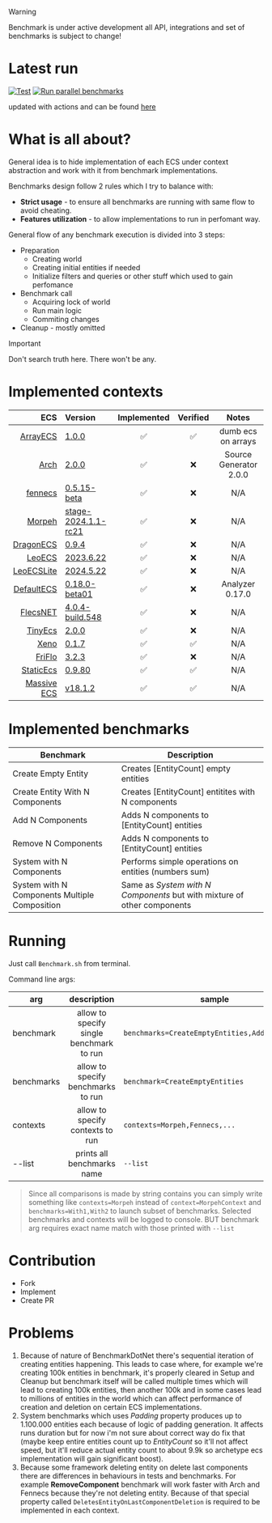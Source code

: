 > [!WARNING]
> Benchmark is under active development all API, integrations and set of benchmarks is subject to change!
>

# Latest run

[![Test](https://github.com/blackbone/other-ecs-benchmarks/actions/workflows/test.yml/badge.svg)](https://github.com/blackbone/other-ecs-benchmarks/actions/workflows/test.yml)
[![Run parallel benchmarks](https://github.com/blackbone/other-ecs-benchmarks/actions/workflows/benchmark.yml/badge.svg)](https://github.com/blackbone/other-ecs-benchmarks/actions/workflows/benchmark.yml)

updated with actions and can be found [here](https://gist.github.com/blackbone/6d254a684cf580441bf58690ad9485c3)

# What is all about?

General idea is to hide implementation of each ECS under context abstraction and work with it from benchmark
implementations.

Benchmarks design follow 2 rules which I try to balance with:

* **Strict usage** - to ensure all benchmarks are running with same flow to avoid cheating.
* **Features utilization** - to allow implementations to run in perfomant way.

General flow of any benchmark execution is divided into 3 steps:

* Preparation
    * Creating world
    * Creating initial entities if needed
    * Initialize filters and queries or other stuff which used to gain perfomance
* Benchmark call
    * Acquiring lock of world
    * Run main logic
    * Commiting changes
* Cleanup - mostly omitted

> [!IMPORTANT]
> Don't search truth here. There won't be any.

# Implemented contexts

|                                                                              ECS | Version                                                                                                    | Implemented | Verified |         Notes          |
|---------------------------------------------------------------------------------:|:-----------------------------------------------------------------------------------------------------------|:-----------:|:--------:|:----------------------:|
| [ArrayECS](https://github.com/blackbone/other-ecs-benchmarks/tree/main/ArrayECS) | [1.0.0](#)                                                                                                 |      ✅      |    ✅     |   dumb ecs on arrays   |
|                                          [Arch](https://github.com/genaray/Arch) | [2.0.0](https://www.nuget.org/packages/Arch/2.0.0)                                                         |      ✅      |    ❌     | Source Generator 2.0.0 |
|                                                 [fennecs](https://fennecs.tech/) | [0.5.15-beta](https://www.nuget.org/packages/fennecs/0.5.15-beta)                                          |      ✅      |    ❌     |          N/A           |
|                                     [Morpeh](https://github.com/scellecs/morpeh) | [stage-2024.1.1-rc21](https://github.com/scellecs/morpeh/releases/tag/2024.1.1-rc21)                       |      ✅      |    ❌     |          N/A           |
|                             [DragonECS](https://github.com/DCFApixels/DragonECS) | [0.9.4](https://github.com/DCFApixels/DragonECS/releases/tag/0.9.4)                                        |      ✅      |    ❌     |          N/A           |
|                                        [LeoECS](https://github.com/Leopotam/ecs) | [2023.6.22](https://github.com/Leopotam/ecs/releases/tag/2023.6.22)                                        |      ✅      |    ❌     |          N/A           |
|                                [LeoECSLite](https://github.com/Leopotam/ecslite) | [2024.5.22](https://github.com/Leopotam/ecslite/releases/tag/2024.5.22)                                    |      ✅      |    ❌     |          N/A           |
|                               [DefaultECS](https://github.com/Doraku/DefaultEcs) | [0.18.0-beta01](https://github.com/Doraku/DefaultEcs/releases/tag/0.18.0-beta01)                           |      ✅      |    ❌     |    Analyzer 0.17.0     |
|                       [FlecsNET](https://github.com/BeanCheeseBurrito/Flecs.NET) | [4.0.4-build.548](https://www.nuget.org/packages/Flecs.NET.Release/4.0.4-build.548)                        |      ✅      |    ❌     |          N/A           |
|                              [TinyEcs](https://github.com/andreakarasho/TinyEcs) | [2.0.0](https://www.nuget.org/packages/TinyEcs.Main/2.0.0)                                                 |      ✅      |    ❌     |          N/A           |
|                                        [Xeno](https://github.com/blackbone/xeno) | [0.1.7](https://github.com/blackbone/xeno/releases/tag/0.1.7)                                              |      ✅      |    ✅     |          N/A           |
|                            [FriFlo](https://github.com/friflo/Friflo.Engine.ECS) | [3.2.3](https://www.nuget.org/packages/Friflo.Engine.ECS/3.2.3)                                            |      ✅      |    ❌     |          N/A           |
|                    [StaticEcs](https://github.com/Felid-Force-Studios/StaticEcs) | [0.9.80](https://github.com/Felid-Force-Studios/StaticEcs/commit/b39e7e5ba0fb37d8836b571f40272d63709389bc) |      ✅      |    ✅     |          N/A           |
|                           [Massive ECS](https://github.com/nilpunch/massive-ecs) | [v18.1.2](https://github.com/nilpunch/massive-ecs/releases/tag/v18.1.2)                                    |      ✅      |    ✅     |          N/A           |

# Implemented benchmarks

| Benchmark                                     | Description                                                             |
|-----------------------------------------------|-------------------------------------------------------------------------|
| Create Empty Entity                           | Creates [EntityCount] empty entities                                    |
| Create Entity With N Components               | Creates [EntityCount] entitites with N components                       |
| Add N Components                              | Adds N components to [EntityCount] entities                             |
| Remove N Components                           | Adds N components to [EntityCount] entities                             |
| System with N Components                      | Performs simple operations on entities (numbers sum)                    |
| System with N Components Multiple Composition | Same as *System with N Components* but with mixture of other components |

# Running

Just call `Benchmark.sh` from terminal.

Command line args:

| arg        |               description                | sample                                         |
|------------|:----------------------------------------:|------------------------------------------------|
| benchmark  | allow to specify single benchmark to run | `benchmarks=CreateEmptyEntities,Add1Component` |
| benchmarks |    allow to specify benchmarks to run    | `benchmark=CreateEmptyEntities`                |
| contexts   |     allow to specify contexts to run     | `contexts=Morpeh,Fennecs,...`                  |
| --list     |        prints all benchmarks name        | `--list`                                       |

> Since all comparisons is made by string contains you can simply write something like `contexts=Morpeh`
> instead of `context=MorpehContext`
> and `benchmarks=With1,With2` to launch subset of benchmarks.
> Selected benchmarks and contexts will be logged to console.
> BUT benchmark arg requires exact name match with those printed with `--list`

# Contribution

- Fork
- Implement
- Create PR

# Problems

1. Because of nature of BenchmarkDotNet there's sequential iteration of creating entities happening.
   This leads to case where, for example we're creating 100k entities in benchmark, it's properly cleared
   in Setup and Cleanup but benchmark itself will be called multiple times which will lead to creating 100k entities,
   then another 100k and in some cases lead to millions of entities in the world which can affect performance of creation
   and deletion on certain ECS implementations.
2. System benchmarks which uses *Padding* property produces up to 1.100.000 entities each because of logic of padding
   generation. It affects runs duration but for now i'm not sure about correct way do fix that (maybe keep entire
   entities count up to *EntityCount* so it'll not affect speed, but it'll reduce actual entity count to about 9.9k so archetype
   ecs implementation will gain significant boost).
3. Because some framework deleting entity on delete last components there are differences in behaviours in tests and
   benchmarks.
   For example **RemoveComponent** benchmark will work faster with Arch and Fennecs because they're not deleting entity.
   Because of that special property called `DeletesEntityOnLastComponentDeletion` is required to be implemented in each
   context.
